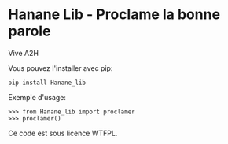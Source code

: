 Hanane Lib - Proclame la bonne parole
=====================================
Vive A2H


Vous pouvez l'installer avec pip:

    pip install Hanane_lib

Exemple d'usage:

    >>> from Hanane_lib import proclamer
    >>> proclamer()

Ce code est sous licence WTFPL.
